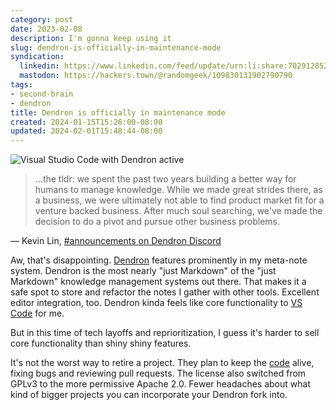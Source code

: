 ```yaml
---
category: post
date: 2023-02-08
description: I'm gonna keep using it
slug: dendron-is-officially-in-maintenance-mode
syndication:
  linkedin: https://www.linkedin.com/feed/update/urn:li:share:7029128526574362624/
  mastodon: https://hackers.town/@randomgeek/109830131902790790
tags:
- second-brain
- dendron
title: Dendron is officially in maintenance mode
created: 2024-01-15T15:26:00-08:00
updated: 2024-02-01T15:48:44-08:00
---
```


![Visual Studio Code with Dendron active](/attachments/img/2023/cover-2023-02-08.png "Dendron notes from Graceful.Dev Reproducible Development with Containers")

 > 
 > …the tldr: we spent the past two years building a better way for humans to manage knowledge. While we made great strides there, as a business, we were ultimately not able to find product market fit for a venture backed business. After much soul searching, we've made the decision to do a pivot and pursue other business problems.

— Kevin Lin, [\#announcements on Dendron Discord](https://discord.com/channels/717965437182410783/737323300967022732/1072563304289030164)

Aw, that's disappointing. [Dendron](https://www.dendron.so) features prominently in my meta-note system. Dendron is the most nearly "just Markdown" of the "just Markdown" knowledge management systems out there. That makes it a safe spot to store and refactor the notes I gather with other tools. Excellent editor integration, too. Dendron kinda feels like core functionality to [VS Code](../../../card/VS%20Code.md) for me.

But in this time of tech layoffs and reprioritization, I guess it's harder to sell core functionality than shiny shiny features.

It's not the worst way to retire a project. They plan to keep the [code](https://github.com/dendronhq/dendron) alive, fixing bugs and reviewing pull requests. The license also switched from GPLv3 to the more permissive Apache 2.0. Fewer headaches about what kind of bigger projects you can incorporate your Dendron fork into.
